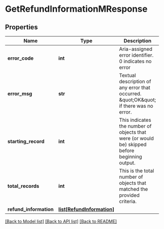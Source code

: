 # GetRefundInformationMResponse

## Properties
Name | Type | Description | Notes
------------ | ------------- | ------------- | -------------
**error_code** | **int** | Aria-assigned error identifier. 0 indicates no error | 
**error_msg** | **str** | Textual description of any error that occurred.  \&quot;OK\&quot; if there was no error.  | 
**starting_record** | **int** | This indicates the number of objects that were (or would be) skipped before beginning output.  | [optional] 
**total_records** | **int** | This is the total number of objects that matched the provided criteria.  | [optional] 
**refund_information** | [**list[RefundInformation]**](RefundInformation.md) |  | [optional] 

[[Back to Model list]](../README.md#documentation-for-models) [[Back to API list]](../README.md#documentation-for-api-endpoints) [[Back to README]](../README.md)


